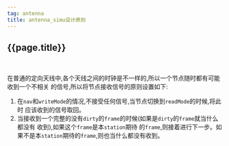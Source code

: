 ```yaml
---
tag: antenna
title: antenna_simu设计原则
---
```

## {{page.title}}

<br/>

在普通的定向天线中,各个天线之间的时钟是不一样的,所以一个节点随时都有可能收到一个不相关
的信号,所以将节点接收信号的原则设置如下:

1. 在`nav`和`writeMode`的情况,不接受任何信号,当节点切换到`readMode`的时候,将此时
应该收到的信号取回。
2. 当接收到一个完整的没有`dirty`的`frame`的时候(如果是`dirty`的`frame`就当什么都没有
收到),如果这个`frame`是本`station`期待
的`frame`,则接着进行下一步。如果不是本`station`期待的`frame`,则也当什么都没有收到。